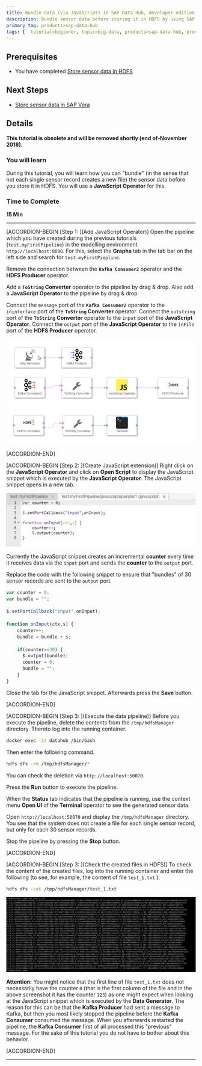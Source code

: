 ```yaml
---
title: Bundle data (via JavaScript) in SAP Data Hub, developer edition 1.4
description: Bundle sensor data before storing it in HDFS by using SAP Data Hub, developer edition 1.4.
primary_tag: products>sap-data-hub
tags: [  tutorial>beginner, topic>big-data, products>sap-data-hub, products>sap-vora ]
---
```


## Prerequisites  

 - You have completed [Store sensor data in HDFS](https://www.sap.com/developer/tutorials/datahub-pipelines-storeinhdfs.html)

## Next Steps
- [Store sensor data in SAP Vora](https://www.sap.com/developer/tutorials/datahub-pipelines-storeinvora.html)

## Details
**This tutorial is obsolete and will be removed shortly (end of-November 2018).**
### You will learn  
During this tutorial, you will learn how you can "bundle" (in the sense that not each single sensor record creates a new file) the sensor data before you store it in HDFS. You will use a **JavaScript Operator** for this.

### Time to Complete
**15 Min**

---

[ACCORDION-BEGIN [Step 1: ](Add JavaScript Operator)]
Open the pipeline which you have created during the previous tutorials (`test.myFirstPipeline`) in the modelling environment `http://localhost:8090`. For this, select the **Graphs** tab in the tab bar on the left side and search for `test.myFirstPiepline`.

Remove the connection between the **`Kafka Consumer2`** operator and the **HDFS Producer** operator.

Add a **`ToString` Converter** operator to the pipeline by drag & drop. Also add a **JavaScript Operator** to the pipeline by drag & drop.

Connect the `message` port of the **`Kafka Consumer2`** operator to the `ininterface` port of the **`ToString` Converter** operator.
Connect the `outstring` port of the **`ToString` Converter** operator to the `input` port of the **JavaScript Operator**.
Connect the `output` port of the **JavaScript Operator** to the `inFile` port of the **HDFS Producer** operator.

![picture_01](./datahub-pipelines-bundledata_01.png)  

[ACCORDION-END]

[ACCORDION-BEGIN [Step 2: ](Create JavaScript extension)]
Right click on the **JavaScript Operator** and click on **Open Script** to display the JavaScript snippet which is executed by the **JavaScript Operator**. The JavaScript snippet opens in a new tab.

![picture_02](./datahub-pipelines-bundledata_02.png)  

Currently the JavaScript snippet creates an incremental **counter** every time it receives data via the `input` port and sends the **counter** to the `output` port.

Replace the code with the following snippet to ensure that "bundles" of 30 sensor records are sent to the `output` port.

```javascript
var counter = 0;
var bundle = "";

$.setPortCallback("input",onInput);

function onInput(ctx,s) {
    counter++;
    bundle = bundle + s;

    if(counter==30) {
      $.output(bundle);
      counter = 0;
      bundle = "";
    }
}
```

Close the tab for the JavaScript snippet. Afterwards press the **Save** button.

[ACCORDION-END]

[ACCORDION-BEGIN [Step 3: ](Execute the data pipeline)]
Before you execute the pipeline, delete the contents from the `/tmp/hdfsManager` directory. Thereto log into the running container.

```sh
docker exec -it datahub /bin/bash
```

Then enter the following command.

```sh
hdfs dfs -rm /tmp/hdfsManager/*
```

You can check the deletion via `http://localhost:50070`.

Press the **Run** button to execute the pipeline.

When the **Status** tab indicates that the pipeline is running, use the context menu **Open UI** of the **Terminal** operator to see the generated sensor data.

Open `http://localhost:50070` and display the `/tmp/hdfsManager` directory. You see that the system does not create a file for each single sensor record, but only for each 30 sensor records.

Stop the pipeline by pressing the **Stop** button.

[ACCORDION-END]

[ACCORDION-BEGIN [Step 3: ](Check the created files in HDFS)]
To check the content of the created files, log into the running container and enter the following (to see, for example, the content of file `test_1.txt` ).

```sh
hdfs dfs -cat /tmp/hdfsManager/test_1.txt
```

![picture_03](./datahub-pipelines-bundledata_03.png)  

**Attention:** You might notice that the first line of file `test_1.txt` does not necessarily have the counter `0` (that is the first column of the file and in the above screenshot it has the counter `123`) as one might expect when looking at the JavaScript snippet which is executed by the **Data Generator**. The reason for this can be that the **Kafka Producer** had sent a message to Kafka, but then you most likely stopped the pipeline before the **Kafka Consumer** consumed the message. When you afterwards restarted the pipeline, the **Kafka Consumer** first of all processed this "previous" message. For the sake of this tutorial you do not have to bother about this behavior.

[ACCORDION-END]

---

